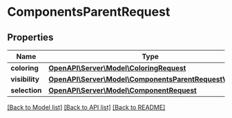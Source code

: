 # ComponentsParentRequest

## Properties
Name | Type | Description | Notes
------------ | ------------- | ------------- | -------------
**coloring** | [**OpenAPI\Server\Model\ColoringRequest**](ColoringRequest.md) |  | [optional] 
**visibility** | [**OpenAPI\Server\Model\ComponentsParentRequestVisibility**](ComponentsParentRequestVisibility.md) |  | [optional] 
**selection** | [**OpenAPI\Server\Model\ComponentRequest**](ComponentRequest.md) |  | [optional] 

[[Back to Model list]](../README.md#documentation-for-models) [[Back to API list]](../README.md#documentation-for-api-endpoints) [[Back to README]](../README.md)



